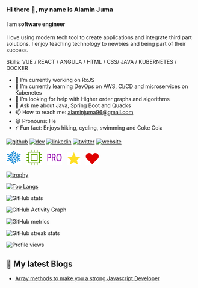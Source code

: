 ### Hi there 👋, my name is Alamin Juma
#### I am software engineer
<!-- ![I am software engineer](https://arturssmirnovs.github.io/github-profile-readme-generator/images/banner.png) -->

I love using modern tech tool to create applications and integrate third part solutions. I enjoy teaching technology to newbies and being part of their success. 

Skills: VUE / REACT / ANGULA / HTML / CSS/ JAVA / KUBERNETES / DOCKER

- 🔭 I’m currently working on RxJS 
- 🌱 I’m currently learning DevOps on AWS, CI/CD and microservices on Kubenetes 
- 🤔 I’m looking for help with Higher order graphs and algorithms  
- 💬 Ask me about Java, Spring Boot and Quacks 
- 📫 How to reach me: alaminjuma96@gmail.com 
- 😄 Pronouns: He 
- ⚡ Fun fact: Enjoys hiking, cycling, swimming and Coke Cola 


[<img src='https://cdn.jsdelivr.net/npm/simple-icons@3.0.1/icons/github.svg' alt='github' height='40'>](https://github.com/alamin-juma)  [<img src='https://cdn.jsdelivr.net/npm/simple-icons@3.0.1/icons/hashnode.svg' alt='dev' height='40'>](https://magotialamin.hashnode.dev/)  [<img src='https://cdn.jsdelivr.net/npm/simple-icons@3.0.1/icons/linkedin.svg' alt='linkedin' height='40'>](https://www.linkedin.com/in/alamin-juma-401911151//)  [<img src='https://cdn.jsdelivr.net/npm/simple-icons@3.0.1/icons/twitter.svg' alt='twitter' height='40'>](https://twitter.com/@254Alamin)  [<img src='https://cdn.jsdelivr.net/npm/simple-icons@3.0.1/icons/icloud.svg' alt='website' height='40'>](https://sites.google.com/view/alaminportfolio/projects?authuser=0)  

<a href='https://archiveprogram.github.com/'><img src='https://raw.githubusercontent.com/acervenky/animated-github-badges/master/assets/acbadge.gif' width='40' height='40'></a> <a href='https://docs.github.com/en/developers'><img src='https://raw.githubusercontent.com/acervenky/animated-github-badges/master/assets/devbadge.gif' width='40' height='40'></a> <a href='https://github.com/pricing'><img src='https://raw.githubusercontent.com/acervenky/animated-github-badges/master/assets/pro.gif' width='40' height='40'></a> <a href='https://stars.github.com/'><img src='https://raw.githubusercontent.com/acervenky/animated-github-badges/master/assets/starbadge.gif' width='35' height='35'></a> <a href='https://docs.github.com/en/github/supporting-the-open-source-community-with-github-sponsors'><img src='https://raw.githubusercontent.com/acervenky/animated-github-badges/master/assets/sponsorbadge.gif' width='35' height='35'></a> 

[![trophy](https://github-profile-trophy.vercel.app/?username=alamin-juma)](https://github.com/ryo-ma/github-profile-trophy)

[![Top Langs](https://github-readme-stats.vercel.app/api/top-langs/?username=alamin-juma)](https://github.com/anuraghazra/github-readme-stats)

![GitHub stats](https://github-readme-stats.vercel.app/api?username=alamin-juma&show_icons=true&count_private=true)  

![GitHub Activity Graph](https://activity-graph.herokuapp.com/graph?username=alamin-juma)  

![GitHub metrics](https://metrics.lecoq.io/alamin-juma)  

![GitHub streak stats](https://github-readme-streak-stats.herokuapp.com/?user=alamin-juma)  

![Profile views](https://gpvc.arturio.dev/alamin-juma)  

## 📗 My latest Blogs
- [Array methods to make you a strong Javascript Developer](https://dev.to/alaminjuma/javascript-array-methods-to-master-1kgl)
